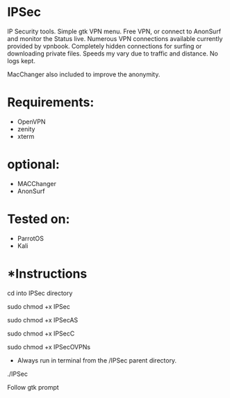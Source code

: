 # IPSec
  IP Security tools. Simple gtk VPN menu. Free VPN, or connect to AnonSurf and monitor the Status live.
  Numerous VPN connections available currently provided by vpnbook. Completely hidden connections for surfing or downloading private files.
  Speeds my vary due to traffic and distance.  No logs kept. 

  MacChanger also included to improve the anonymity.
 
# Requirements:
- OpenVPN
- zenity
- xterm
# optional: 
- MACChanger
- AnonSurf

# Tested on:
- ParrotOS
- Kali

# *Instructions 
  cd into IPSec directory 
  
  sudo chmod +x IPSec
  
  sudo chmod +x IPSecAS
  
  sudo chmod +x IPSecC
  
  sudo chmod +x IPSecOVPNs
  
 - Always run in terminal from the /IPSec parent directory.
  
  ./IPSec
  
  Follow gtk prompt
#
#
#

